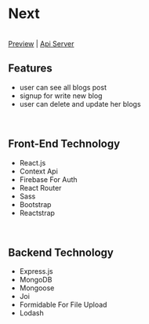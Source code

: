 <h1>Next</h1>
<br>
<a href="https://next-97.web.app/" target='_blank'>Preview</a> | <a href="https://salty-falls-83940.herokuapp.com/" target='_blank'>Api Server</a>
<br>
<h2>Features</h2>
 <ul>
   <li>user can see all blogs post</li>
   <li>signup for write new blog</li>
   <li>user can delete and update her blogs</li>
</ul>
<br>
 <h2>Front-End Technology</h2>
  <ul>
    <li>React.js</li>
    <li>Context Api</li>
    <li>Firebase For Auth</li>
    <li>React Router</li>
    <li>Sass</li>
    <li>Bootstrap</li>
    <li>Reactstrap</li>
  </ul>
  <br>
  <h2>Backend Technology</h2>
   <ul>
    <li>Express.js</li>
    <li>MongoDB</li>
    <li>Mongoose</li>
    <li>Joi</li>
    <li>Formidable For File Upload</li>
    <li>Lodash</li>
  </ul>

